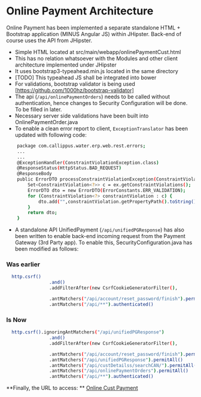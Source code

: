 # Online Payment Architecture

Online Payment has been implemented a separate standalone HTML + Bootstrap application (MINUS Angular JS) within JHipster. Back-end of course uses the API from JHipster.

  - Simple HTML located at src/main/webapp/onlinePaymentCust.html
  - This has no relation whatsoever with the Modules and other client architecture implemented under JHipster
  - It uses bootstrap3-typeahead.min.js located in the same directory
  - [TODO] This typeahead JS shall be integrated into bower
  - For validations, bootstrap validator is being used [https://github.com/1000hz/bootstrap-validator]
  - The api (`/api/onlinePaymentOrders`) needs to be called without authentication, hence changes to Security Configuration will be done. To be filled in later.
  - Necessary server side validations have been built into OnlinePaymentOrder.java
  - To enable a clean error report to client, `ExceptionTranslator` has been updated with following code:
```sh
    package com.callippus.water.erp.web.rest.errors;
    ...
    ...
    @ExceptionHandler(ConstraintViolationException.class)
    @ResponseStatus(HttpStatus.BAD_REQUEST)
    @ResponseBody
    public ErrorDTO processConstraintViolationException(ConstraintViolationException ex) {
    	Set<ConstraintViolation<?>> c = ex.getConstraintViolations();
        ErrorDTO dto = new ErrorDTO(ErrorConstants.ERR_VALIDATION);
    	for (ConstraintViolation<?> constraintViolation : c) {
    	    dto.add("",constraintViolation.getPropertyPath().toString(),constraintViolation.getMessage() );
    	}
        return dto;    	
    }
```
  - A standalone API UnifiedPayment (`/api/unifiedPGResponse`) has also been written to enable back-end incoming request from the Payment Gateway (3rd Party app). To enable this, SecurityConfiguration.java has been modified as follows:


### Was earlier
```sh
  http.csrf()
				.and()
				.addFilterAfter(new CsrfCookieGeneratorFilter(),  
```

```sh
				.antMatchers("/api/account/reset_password/finish").permitAll()
				.antMatchers("/api/**").authenticated()
```
### Is Now
```sh
  http.csrf().ignoringAntMatchers("/api/unifiedPGResponse")
				.and()
				.addFilterAfter(new CsrfCookieGeneratorFilter(),  
```
```sh
				.antMatchers("/api/account/reset_password/finish").permitAll()
				.antMatchers("/api/unifiedPGResponse").permitAll()
				.antMatchers("/api/custDetailss/searchCAN/").permitAll()
				.antMatchers("/api/onlinePaymentOrders").permitAll()
				.antMatchers("/api/**").authenticated()
```

**Finally, the URL to access: ** [Online Cust Payment]

   [Online Cust Payment]: <https://localhost:8080/onlineCustPayment.html>
